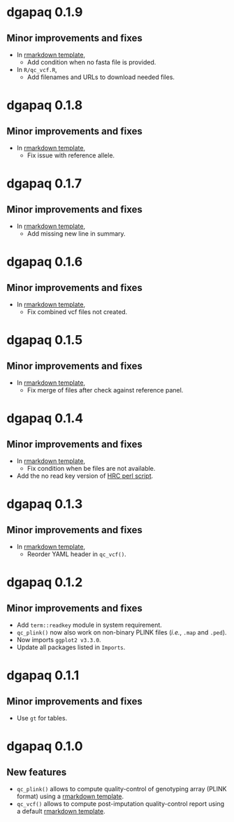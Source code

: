 # dgapaq 0.1.9

## Minor improvements and fixes

* In [rmarkdown template](inst/rmarkdown/templates/qc_vcf/skeleton/skeleton.Rmd),
  + Add condition when no fasta file is provided.
* In `R/qc_vcf.R`, 
  + Add filenames and URLs to download needed files.

# dgapaq 0.1.8

## Minor improvements and fixes

* In [rmarkdown template](inst/rmarkdown/templates/qc_vcf/skeleton/skeleton.Rmd),
  + Fix issue with reference allele.

# dgapaq 0.1.7

## Minor improvements and fixes

* In [rmarkdown template](inst/rmarkdown/templates/qc_vcf/skeleton/skeleton.Rmd),
  + Add missing new line in summary.

# dgapaq 0.1.6

## Minor improvements and fixes

* In [rmarkdown template](inst/rmarkdown/templates/qc_vcf/skeleton/skeleton.Rmd),
  + Fix combined vcf files not created.

# dgapaq 0.1.5

## Minor improvements and fixes

* In [rmarkdown template](inst/rmarkdown/templates/qc_vcf/skeleton/skeleton.Rmd),
  + Fix merge of files after check against reference panel.

# dgapaq 0.1.4

## Minor improvements and fixes

* In [rmarkdown template](inst/rmarkdown/templates/qc_vcf/skeleton/skeleton.Rmd),
  + Fix condition when be files are not available.
* Add the no read key version of [HRC perl script](inst/perl/HRC-1000G-check-bim-NoReadKey.pl).

# dgapaq 0.1.3

## Minor improvements and fixes

* In [rmarkdown template](inst/rmarkdown/templates/qc_vcf/skeleton/skeleton.Rmd),
  + Reorder YAML header in `qc_vcf()`.

# dgapaq 0.1.2

## Minor improvements and fixes

* Add `term::readkey` module in system requirement.
* `qc_plink()` now also work on non-binary PLINK files (*i.e.*, `.map` and `.ped`).
* Now imports `ggplot2 v3.3.0`.
* Update all packages listed in `Imports`.

# dgapaq 0.1.1

## Minor improvements and fixes

* Use `gt` for tables.

# dgapaq 0.1.0

## New features

* `qc_plink()` allows to compute quality-control of genotyping array (PLINK format) 
    using a [rmarkdown template](inst/rmarkdown/templates/qc_plink/skeleton/skeleton.Rmd).
* `qc_vcf()` allows to compute post-imputation quality-control report 
    using a default [rmarkdown template](inst/rmarkdown/templates/qc_vcf/skeleton/skeleton.Rmd).

